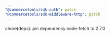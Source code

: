```yaml
---
"@commercetools/sdk-auth": patch
"@commercetools/sdk-middleware-http": patch
---
```


chore(deps): pin dependency node-fetch to 2.7.0
